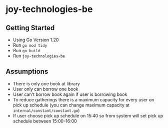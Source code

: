 # joy-technologies-be

## Getting Started
- Using Go Version 1.20
- Run `go mod tidy`
- Run `go build`
- Run `joy-technologies-be`

## Assumptions
- There is only one book at library
- User only can borrow one book
- User can't borrow book again if user is borrowing book
- To reduce gatherings there is a maximum capacity for every user on pick up schedule (you can change maximum capacity at `internal/constant/constant.go`)
- If user choose pick up schedule on 15:40 so from system will set pick up schedule between 15:00-16:00
